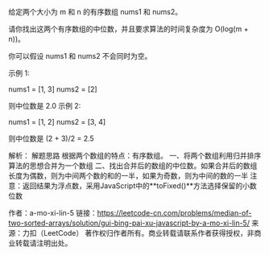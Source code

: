 给定两个大小为 m 和 n 的有序数组 nums1 和 nums2。

请你找出这两个有序数组的中位数，并且要求算法的时间复杂度为 O(log(m + n))。

你可以假设 nums1 和 nums2 不会同时为空。

示例 1:

nums1 = [1, 3]
nums2 = [2]

则中位数是 2.0
示例 2:

nums1 = [1, 2]
nums2 = [3, 4]

则中位数是 (2 + 3)/2 = 2.5


解析：
解题思路
根据两个数组的特点：有序数组。
一、将两个数组利用归并排序算法的思想合并为一个数组
二、找出合并后的数组的中位数。如果合并后的数组长度为偶数，则为中间两个数的和的一半，如果为奇数，则为中间的数的一半
注意：返回结果为浮点数，采用JavaScript中的**toFixed()**方法选择保留的小数位数

作者：a-mo-xi-lin-5
链接：https://leetcode-cn.com/problems/median-of-two-sorted-arrays/solution/gui-bing-pai-xu-javascript-by-a-mo-xi-lin-5/
来源：力扣（LeetCode）
著作权归作者所有。商业转载请联系作者获得授权，非商业转载请注明出处。